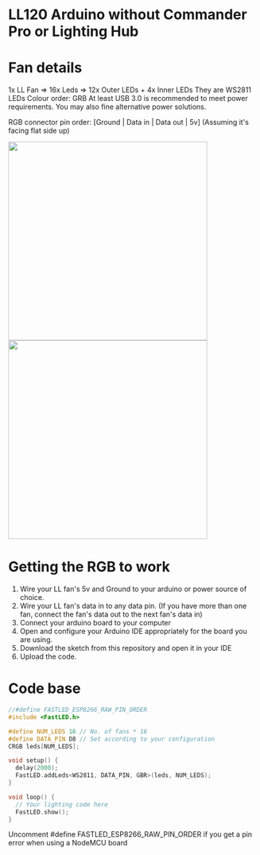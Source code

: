 # LL120 Arduino without Commander Pro or Lighting Hub

# Fan details
1x LL Fan => 16x Leds => 12x Outer LEDs + 4x Inner LEDs
They are WS2811 LEDs
Colour order: GRB
At least USB 3.0 is recommended to meet power requirements. You may also fine alternative power solutions.

RGB connector pin order: [Ground | Data in | Data out | 5v] (Assuming it's facing flat side up)

<p>
  <img src="https://github.com/Aw4k3/LL120-Arduino-without-Commander-Pro-or-Lighting-Hub/blob/master/LL120%20Fan%20LED%20order.png" width="400" height="400">
  <img src="https://github.com/Aw4k3/LL120-Arduino-without-Commander-Pro-or-Lighting-Hub/blob/master/LL120%20RGB%20Connecter%20Pin%20order.png" width="400">
</p>

# Getting the RGB to work
<ol>
  <li>Wire your LL fan's 5v and Ground to your arduino or power source of choice.</li>
  <li>Wire your LL fan's data in to any data pin. (If you have more than one fan, connect the fan's data out to the next fan's data in)</li>
  <li>Connect your arduino board to your computer</li>
  <li>Open and configure your Arduino IDE appropriately for the board you are using.</li>
  <li>Download the sketch from this repository and open it in your IDE</li>
  <li>Upload the code.</li>
</ol>

# Code base
```c++
//#define FASTLED_ESP8266_RAW_PIN_ORDER
#include <FastLED.h>

#define NUM_LEDS 16 // No. of fans * 16
#define DATA_PIN D8 // Set according to your configuration
CRGB leds[NUM_LEDS];

void setup() {
  delay(2000);
  FastLED.addLeds<WS2811, DATA_PIN, GBR>(leds, NUM_LEDS);
}

void loop() {
  // Your lighting code here
  FastLED.show();
}
```
Uncomment #define FASTLED_ESP8266_RAW_PIN_ORDER if you get a pin error when using a NodeMCU board
